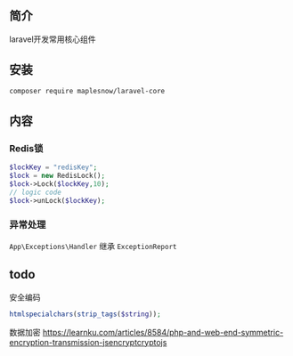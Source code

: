 ## 简介
laravel开发常用核心组件

## 安装

```bash
composer require maplesnow/laravel-core
```

## 内容
### Redis锁
```php
$lockKey = "redisKey";
$lock = new RedisLock();
$lock->Lock($lockKey,10);
// logic code
$lock->unLock($lockKey);
```

### 异常处理
`App\Exceptions\Handler` 继承 `ExceptionReport`


## todo
安全编码
```php
htmlspecialchars(strip_tags($string));
```

数据加密
https://learnku.com/articles/8584/php-and-web-end-symmetric-encryption-transmission-jsencryptcryptojs